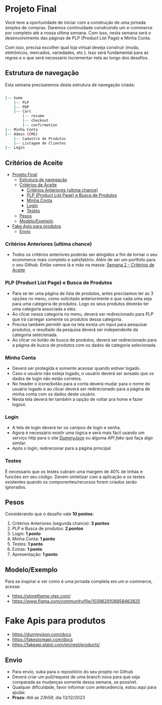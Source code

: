 # Projeto Final

Você teve a oportunidade de iniciar com a construção de uma jornada simples de compras. Daremos continuidade construindo um e-commerce por completo até a nossa ultima semana. Com isso, nesta semana será o desenvolvimento das páginas de PLP (Product List Page) e Minha Conta.

Com isso, precisa escolher qual loja virtual deseja construir (moda, eletrônicos, mercados, variedades, etc.). Isso será fundamental para as regras e o que será necessário incrementar nela ao longo dos desafios.

## Estrutura de navegação

Esta semana precisaremos desta estrutura de navegação criada:

```bash

|-- home
    |-- PLP
    |-- PDP
    |-- Cart
        |-- resume
        |-- checkout
        |-- confirmation
|-- Minha Conta
|-- Admin (CMS)
    |-- Cadastro de Produtos
    |-- Listagem de Clientes
|-- Login

```

## Critérios de Aceite

- [Projeto Final](#projeto-final)
  - [Estrutura de navegação](#estrutura-de-navegação)
  - [Critérios de Aceite](#critérios-de-aceite)
    - [Critérios Anteriores (ultima chance)](#critérios-anteriores-ultima-chance)
    - [PLP (Product List Page) e Busca de Produtos](#plp-product-list-page-e-busca-de-produtos)
    - [Minha Conta](#minha-conta)
    - [Login](#login)
    - [Testes](#testes)
  - [Pesos](#pesos)
  - [Modelo/Exemplo](#modeloexemplo)
- [Fake Apis para produtos](#fake-apis-para-produtos)
  - [Envio](#envio)

### Critérios Anteriores (ultima chance)

- Todos os critérios anteriores poderão ser atingidos a fim de tornar o seu ecommerce mais completo e satisfatório. Além de ser um portfolio para o seu Github. Então vamos lá e mão na massa: [Semana 2 - Critérios de Aceite](../semana-2/DESAFIO_S2.md)

### PLP (Product List Page) e Busca de Produtos

- Para se ter uma página de lista de produtos, antes precisamos ter as 3 opções no menu, como solicitado anteriormente e que cada uma seja para uma categoria de produtos. Logo os seus produtos deverão ter uma categoria associada a eles.
- Ao clicar nessa categoria no menu, deverá ser redirecionado para PLP que irá carregar somente os produtos dessa categoria.
- Precisa também permitir que na tela exista um input para pesquisar produtos, o resultado da pesquisa deverá ser independente da categoria selecionada. 
- Ao clicar no botão de busca de produtos, deverá ser redirecionado para a página de busca de produtos com os dados da categoria selecionada.

### Minha Conta

- Deverá ser protegida e somente acessar quando estiver logado.
- Caso o usuário não esteja logado, o usuário deverá ser avisado que os dados de login não estão corretos.
- No header o ícone/botão para a conta deverá mudar para o nome do usuário logado e ao clicar deverá ser redirecionado para a página de minha conta com os dados deste usuário.
- Nesta tela deverá ter também a opção de voltar pra home e fazer logout.

### Login

- A tela de login deverá ter os campos de login e senha.
- Agora é necessário existir uma lógica e será mais fácil usando um serviço http para o site [DummyJson](https://dummyjson.com/docs/auth) ou alguma *API fake* que faça algo similar.
- Após o login, redirecionar para a página principal

### Testes

É necessario que os testes cubram uma margem de 40% de linhas e funcões em seu código. Devem sintetizar com a aplicação e os testes existentes quando os componentes/recursos forem criados serão ignorados. 

## Pesos

Considerando que o desafio vale **10 pontos**:

1. Critérios Anteriores (segunda chance): **3 pontos**
2. PLP e Busca de produtos: **2 pontos**
3. Login: **1 ponto**
4. Minha Conta: **1 ponto**
5. Testes: **1 ponto**
6. Extras: **1 ponto**
7. Apresentação: **1 ponto**


## Modelo/Exemplo

Para se inspirar e ver como é uma jornada completa em um e-commerce, acesse: 
- <https://storetheme.vtex.com/>
- <https://www.figma.com/community/file/1039629108858463825>

# Fake Apis para produtos

- <https://dummyjson.com/docs>
- <https://fakestoreapi.com/docs>
- <https://fakeapi.platzi.com/en/rest/products/>

## Envio

- Para envio, suba para o repositório do seu projeto no Github
- Deverá criar um pull/request de uma branch nova para que seja comparada as mudanças somente dessa semana, se possível.
- Qualquer dificuldade, favor informar com antecedencia, estou aqui para ajudar.
- **Prazo**: Até as *23h59*, dia 13/12/2023

